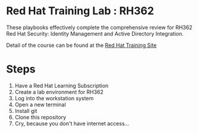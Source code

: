 # Red Hat Training Lab : RH362

These playbooks effectively complete the comprehensive review for RH362
Red Hat Security: Identity Management and Active Directory Integration.

Detail of the course can be found at the [Red Hat Training Site](https://www.redhat.com/en/services/training/rh362-red-hat-security-identity-management-and-active-directory-integration)

# Steps

1. Have a Red Hat Learning Subscription
2. Create a lab environment for RH362
3. Log into the workstation system
4. Open a new terminal
5. Install git
6. Clone this repository
7. Cry, because you don't have internet access...
